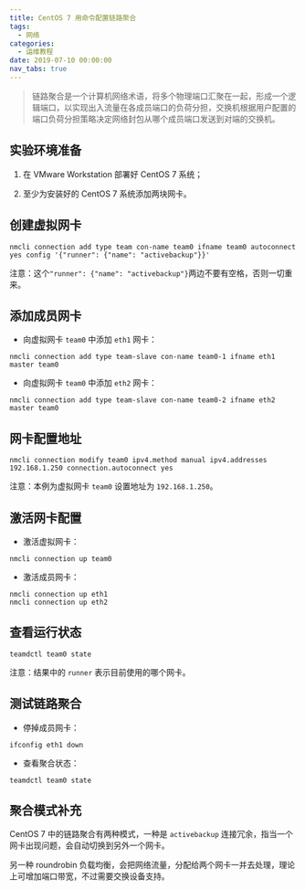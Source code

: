 ```yaml
---
title: CentOS 7 用命令配置链路聚合
tags:
  - 网络
categories:
  - 运维教程
date: 2019-07-10 00:00:00
nav_tabs: true
---
```


> 链路聚合是一个计算机网络术语，将多个物理端口汇聚在一起，形成一个逻辑端口，以实现出入流量在各成员端口的负荷分担，交换机根据用户配置的端口负荷分担策略决定网络封包从哪个成员端口发送到对端的交换机。

<!-- more -->

## 实验环境准备

1. 在 VMware Workstation 部署好 CentOS 7 系统；

2. 至少为安装好的 CentOS 7 系统添加两块网卡。

## 创建虚拟网卡

```
nmcli connection add type team con-name team0 ifname team0 autoconnect yes config '{"runner": {"name": "activebackup"}}'
```

注意：这个`"runner": {"name": "activebackup"}`两边不要有空格，否则一切重来。

## 添加成员网卡

* 向虚拟网卡 `team0` 中添加 `eth1` 网卡：

```
nmcli connection add type team-slave con-name team0-1 ifname eth1 master team0
```

* 向虚拟网卡 `team0` 中添加 `eth2` 网卡：

```
nmcli connection add type team-slave con-name team0-2 ifname eth2 master team0
```

## 网卡配置地址

```
nmcli connection modify team0 ipv4.method manual ipv4.addresses 192.168.1.250 connection.autoconnect yes
```

注意：本例为虚拟网卡 `team0` 设置地址为 `192.168.1.250`。

## 激活网卡配置

* 激活虚拟网卡：

```
nmcli connection up team0
```

* 激活成员网卡：

```
nmcli connection up eth1
nmcli connection up eth2
```

## 查看运行状态

```
teamdctl team0 state
```

注意：结果中的 `runner` 表示目前使用的哪个网卡。

## 测试链路聚合

* 停掉成员网卡：

```
ifconfig eth1 down
```

* 查看聚合状态：

```
teamdctl team0 state
```

## 聚合模式补充

CentOS 7 中的链路聚合有两种模式，一种是 `activebackup` 连接冗余，指当一个网卡出现问题，会自动切换到另外一个网卡。

另一种 roundrobin 负载均衡，会把网络流量，分配给两个网卡一并去处理，理论上可增加端口带宽，不过需要交换设备支持。